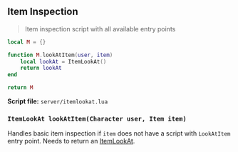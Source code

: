 ## Item Inspection

> Item inspection script with all available entry points

```lua
local M = {}

function M.lookAtItem(user, item)
    local lookAt = ItemLookAt()
    return lookAt
end

return M
```

**Script file:** `server/itemlookat.lua`

### `ItemLookAt lookAtItem(Character user, Item item)`

Handles basic item inspection if `item` does not have a script with `LookAtItem` entry point. Needs to return an
[ItemLookAt](#itemlookat).